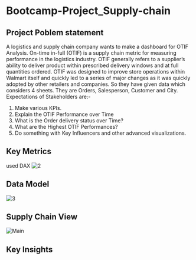# Bootcamp-Project_Supply-chain

## Project Poblem statement

A logistics and supply chain company wants to make a dashboard for OTIF Analysis. 
On-time in-full (OTIF) is a supply chain metric for measuring performance in the logistics industry. OTIF generally refers to a supplier’s ability to deliver product within prescribed delivery windows and at full quantities ordered.
OTIF was designed to improve store operations within Walmart itself and quickly led to a series of major changes as it was quickly adopted by other retailers and companies.
So they have given data which considers 4 sheets. They are Orders, Salesperson, Customer and City. 
Expectations of Stakeholders are:-
1)	Make various KPIs.
2)	Explain the OTIF Performance over Time
3)	What is the Order delivery status over Time?
4)	What are the Highest OTIF Performances?
5)	Do something with Key Influencers and other advanced visualizations.

## Key Metrics 
used DAX 
![2](https://user-images.githubusercontent.com/110016087/204151146-4a7fbe0e-84f6-4ca2-a1fb-9449e8329e6c.png)

## Data Model
![3](https://user-images.githubusercontent.com/110016087/204151224-9eb27db7-073d-468d-891d-481de53c2f42.png)

## Supply Chain View

![Main](https://user-images.githubusercontent.com/110016087/204151261-50aef491-ff00-48fb-83d5-328ce5812033.png)

## Key Insights 


